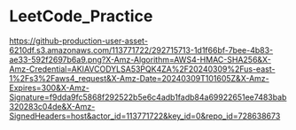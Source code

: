 # LeetCode_Practice
https://github-production-user-asset-6210df.s3.amazonaws.com/113771722/292715713-1d1f66bf-7bee-4b83-ae33-592f2697b6a9.png?X-Amz-Algorithm=AWS4-HMAC-SHA256&X-Amz-Credential=AKIAVCODYLSA53PQK4ZA%2F20240309%2Fus-east-1%2Fs3%2Faws4_request&X-Amz-Date=20240309T101605Z&X-Amz-Expires=300&X-Amz-Signature=f9dda9fc5868f292522b5e6c4adb1fadb84a69922651ee7483bab320283c04de&X-Amz-SignedHeaders=host&actor_id=113771722&key_id=0&repo_id=728638673
 
 
